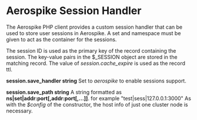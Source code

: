 # Aerospike Session Handler

The Aerospike PHP client provides a custom session handler that can be used to
store user sessions in Aerospike. A set and namespace must be given to act as
the container for the sessions.

The session ID is used as the primary key of the record containing the
session. The key-value pairs in the $_SESSION object are stored in the matching
record. The value of *session.cache_expire* is used as the record ttl.


**session.save\_handler string**
    Set to _aerospike_ to enable sessions support.

**session.save\_path string**
    A string formatted as **ns|set|addr:port\[,addr:port\[,...\]\]**. for example "test|sess|127.0.0.1:3000"
    As with the *$config* of the constructor, the host info of just one cluster node is necessary.
